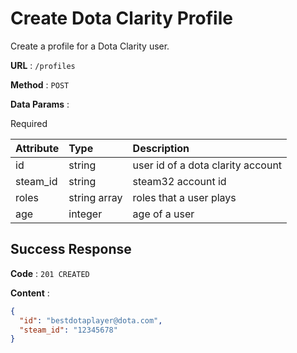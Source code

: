 # Create Dota Clarity Profile

Create a profile for a Dota Clarity user.

**URL** : `/profiles`

**Method** : `POST`

**Data Params** :

Required

| Attribute | Type         | Description                       |
| :-------- | :----------- | :-------------------------------- |
| id        | string       | user id of a dota clarity account |
| steam_id   | string       | steam32 account id                |
| roles     | string array | roles that a user plays           |
| age       | integer      | age of a user                     |

## Success Response

**Code** : `201 CREATED`

**Content** :

```json
{
  "id": "bestdotaplayer@dota.com",
  "steam_id": "12345678"
}
```
